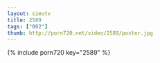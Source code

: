 ```yaml
--- 
layout: sieutv
title: 2589
tags: ["002"]
thumb: http://porn720.net/video/2589/poster.jpg
---
```

{% include porn720 key="2589" %} 
